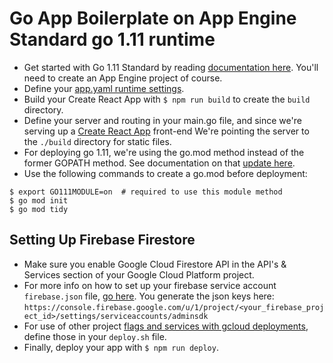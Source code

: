 # Go App Boilerplate on App Engine Standard go 1.11 runtime

* Get started with Go 1.11 Standard by reading [documentation here](https://cloud.google.com/appengine/docs/standard/go111/). You'll need to create an App Engine project of course.
* Define your [app.yaml runtime settings](https://cloud.google.com/appengine/docs/standard/go111/config/appref).
* Build your Create React App with `$ npm run build` to create the `build` directory.
* Define your server and routing in your main.go file, and since we're serving up a [Create React App](https://github.com/facebook/create-react-app) front-end We're pointing the server to the `./build` directory for static files.
* For deploying go 1.11, we're using the go.mod method instead of the former GOPATH method. See documentation on that [update here](https://cloud.google.com/appengine/docs/standard/go111/go-differences).
* Use the following commands to create a go.mod before deployment:
```
$ export GO111MODULE=on  # required to use this module method
$ go mod init
$ go mod tidy
```
## Setting Up Firebase Firestore
* Make sure you enable Google Cloud Firestore API in the API's & Services section of your Google Cloud Platform project.
* For more info on how to set up your firebase service account `firebase.json` file, [go here](https://firebase.google.com/docs/admin/setup). You generate the json keys here: `https://console.firebase.google.com/u/1/project/<your_firebase_project_id>/settings/serviceaccounts/adminsdk`
* For use of other project [flags and services with gcloud deployments](https://cloud.google.com/sdk/gcloud/reference/services/), define those in your `deploy.sh` file. 
* Finally, deploy your app with `$ npm run deploy`.